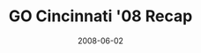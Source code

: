 ---
layout: media
category: media
title: "GO Cincinnati '08 Recap"
date: 2008-06-02
description: "Here's a re-cap of all of the madness from the largest service project in the history of our city - GO Cincy '08!"
video: "http://s3.amazonaws.com/crossroads-media/other-media/video/GoCincy.mp4"
video-poster: "http://s3.amazonaws.com/crossroads-media/images/GoCincy-still.jpg"
---